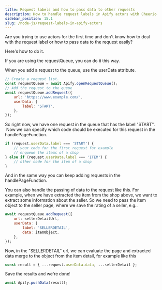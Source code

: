 ```yaml
---
title: Request labels and how to pass data to other requests
description: How to handle request labels in Apify actors with Cheerio or Puppeteer Crawler
sidebar_position: 15.1
slug: /node-js/request-labels-in-apify-actors
---
```


Are you trying to use actors for the first time and don't know how to deal with the request label or how to pass data to the request easily?

Here's how to do it.

If you are using the requestQueue, you can do it this way.

When you add a request to the queue, use the userData attribute.

```js
// Create a request list.
const requestQueue = await Apify.openRequestQueue();
// Add the request to the queue
await requestQueue.addRequest({
    url: 'https://www.example.com/',
    userData: {
        label: 'START',
    },
});
```

So right now, we have one request in the queue that has the label "START".  Now we can specify which code should be executed for this request in the handlePageFunction.

```js
if (request.userData.label === 'START') {
    // your code for the first request for example
    // enqueue the items of a shop
} else if (request.userData.label === 'ITEM') {
    // other code for the item of a shop
}
```

And in the same way you can keep adding requests in the handlePageFunction.

You can also handle the passing of data to the request like this. For example, when we have extracted the item from the shop above, we want to extract some information about the seller. So we need to pass the item object to the seller page, where we save the rating of a seller, e.g..

```js
await requestQueue.addRequest({
    url: sellerDetailUrl,
    userData: {
        label: 'SELLERDETAIL',
        data: itemObject,
    },
});
```

Now, in the "SELLERDETAIL" url, we can evaluate the page and extracted data merge to the object from the item detail, for example like this

```js
const result = { ...request.userData.data, ...sellerDetail };
```

Save the results and we're done!

```js
await Apify.pushData(result);
```
